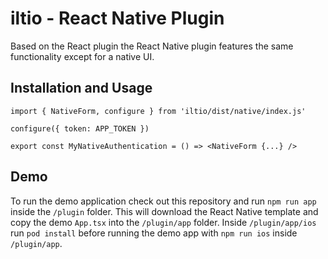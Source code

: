 # iltio - React Native Plugin

Based on the React plugin the React Native plugin features the same functionality except for a native UI.

## Installation and Usage

```tsx
import { NativeForm, configure } from 'iltio/dist/native/index.js'

configure({ token: APP_TOKEN })

export const MyNativeAuthentication = () => <NativeForm {...} />
```

## Demo

To run the demo application check out this repository and run `npm run app` inside the `/plugin` folder. This will download the React Native template and copy the demo `App.tsx` into the `/plugin/app` folder. Inside `/plugin/app/ios` run `pod install` before running the demo app with `npm run ios` inside `/plugin/app`.
